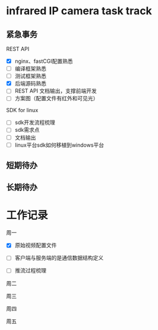 # infrared IP camera task track

## 紧急事务

REST API

* [X] nginx、fastCGI配置熟悉
* [ ] 编译框架熟悉
* [ ] 测试框架熟悉
* [X] 后端源码熟悉
* [ ] REST API 文档输出，支撑前端开发
* [ ] 方案图（配置文件有红外和可见光）

SDK for linux

* [ ] sdk开发流程梳理
* [ ] sdk需求点
* [ ] 文档输出
* [ ] linux平台sdk如何移植到windows平台

## 短期待办

## 长期待办

# 工作记录

周一

* [X] 原始视频配置文件
* [ ] 客户端与服务端的是通信数据结构定义

* [ ] 推流过程梳理

周二

周三

周四

周五

